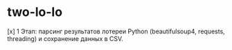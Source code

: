 # two-lo-lo

[x] 1 Этап: парсинг результатов лотереи Python (beautifulsoup4, requests, threading) и сохранение данных в CSV.
